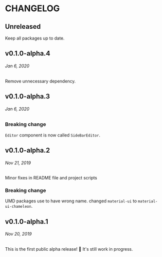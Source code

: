 # CHANGELOG

## Unreleased

Keep all packages up to date.

## v0.1.0-alpha.4
###### *Jan 6, 2020*

Remove unnecessary dependency.

## v0.1.0-alpha.3
###### *Jan 6, 2020*

### Breaking change

`Editor` component is now called `SideBarEditor`.

## v0.1.0-alpha.2
###### *Nov 21, 2019*

Minor fixes in README file and project scripts

### Breaking change

UMD packages use to have wrong name. changed `material-ui` to `material-ui-chameleon`.

## v0.1.0-alpha.1
###### *Nov 20, 2019*

This is the first public alpha release! 🎉
It's still work in progress.
